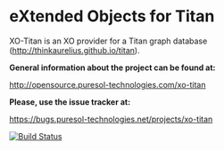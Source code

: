 eXtended Objects for Titan
==========================


XO-Titan is an XO provider for a Titan graph database (http://thinkaurelius.github.io/titan).

__General information about the project can be found at:__

http://opensource.puresol-technologies.com/xo-titan
    
__Please, use the issue tracker at:__

https://bugs.puresol-technologies.net/projects/xo-titan

[![Build Status](http://ci.puresol-technologies.net/job/xo-titan/badge/icon)](http://ci.puresol-technologies.net/job/xo-titan/)
